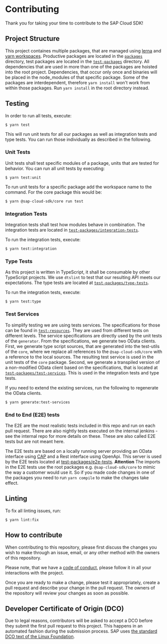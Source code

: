 # Contributing
Thank you for taking your time to contribute to the SAP Cloud SDK!

## Project Structure
This project containes multiple packages, that are managed using [lerna](https://github.com/lerna/lerna) and [yarn workspaces](https://classic.yarnpkg.com/en/docs/workspaces/).  Productive packages are located in the [`packages`](./packages) directory, test packages are located in the [`test-packages`](./test-packages) directory.
All dependencies that are used in more than one of the packages are hoisted into the root project. Dependencies, that occur only once and binaries will be placed in the node_modules of that specific package. Some of the packages are interdependent, therefore `yarn install` won't work from within those packages. Run `yarn install` in the root directory instead.

## Testing
In order to run all tests, execute:
```sh-session
$ yarn test
```

This will run unit tests for all our packages as well as integration tests and type tests. You can run those individually as described in the following.

### Unit Tests
Unit tests shall test specific modules of a package, units that are tested for behavior.
You can run all unit tests by executing:
```sh-session
$ yarn test:unit
```

To run unit tests for a specific package add the workspace name to the command. For the core package this would be:
```sh-session
$ yarn @sap-cloud-sdk/core run test
```

### Integration Tests
Integration tests shall test how modules behave in combination. The integration tests are located in [`test-packages/integration-tests`](./test-packages/integration-tests).

To run the integration tests, execute:
```sh-session
$ yarn test:integration
```

### Type Tests
As this project is written in TypeScript, it shall be consumable by other TypeScript projects. We use `dtslint` to test that our resulting API meets our expectations.
The type tests are located at [`test-packages/type-tests`](./test-packages/type-tests).

To run the integration tests, execute:
```sh-session
$ yarn test:type
```

### Test Services
To simplify testing we are using tests services. The specifications for those can be found in [`test-resources`](./test-resources).
They are used from different tests on different levels.
The service specifications are directly used by the unit tests of the `generator`.
From the specifications, we generate two OData clients.
First, we generate type script sources, that are generated into the test-utils of the `core`, where we replace all references to the `@sap-cloud-sdk/core` with a reference to the local sources. The resulting test service is used in the unit tests of the `core` package.
Second, we generate a transpiled version of a non-modified OData client based on the specifications, that is located at [`test-packages/test-services`](./test-packages/test-services). This is used in the integration tests and type tests.

If you need to extend the existing services, run the following to regenerate the OData clients.
```sh-session
$ yarn generate:test-services
```

### End to End (E2E) tests

The E2E are the most realistic tests included in this repo and run on each pull request.
There are also nightly tests executed on the internal jenkins - see the internal repo for more details on these.
These are also called E2E tests but are not meant here. 

The E2E tests are based on a locally running server providing an OData interface using [CAP](https://cap.cloud.sap/docs/) and a Rest interface using OpenApi.
This server is used by the E2E tests located at [test-packages/e2e-tests](./test-packages/e2e-tests).
**Attention** The imports in the E2E tests use the root packages e.g. `@sap-cloud-sdk/core` to mimic the way a customer would use it.
So if you made code changes in one of the packages you need to run `yarn compile` to make the changes take effect.  

## Linting
To fix all linting issues, run:
```sh-session
$ yarn lint:fix
```

## How to contribute
When contributing to this repository, please first discuss the changes you wish to make through an issue, email, or any other method with the owners of this repository.

Please note, that we have a [code of conduct](./CODE_OF_CONDUCT.md), please follow it in all your interactions with the project.

Once you are ready to make a change, please test it appropriately, create a pull request and describe your change in the pull request. The owners of the repository will review your changes as soon as possible.

## Developer Certificate of Origin (DCO)
Due to legal reasons, contributors will be asked to accept a DCO before they submit the first pull request to this project. This happens in an automated fashion during the submission process. SAP uses [the standard DCO text of the Linux Foundation](https://developercertificate.org/).

